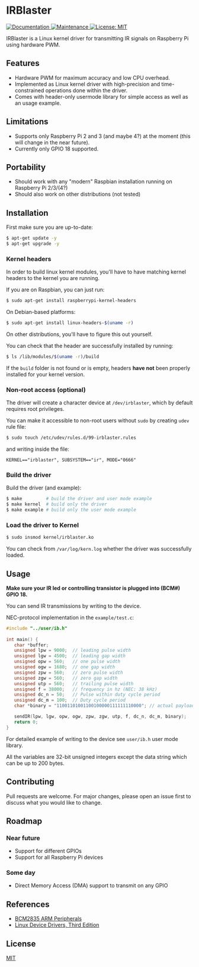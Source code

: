# IRBlaster

<p>
  <a href="https://github.com/frinyvonnick/gitmoji-changelog#readme">
    <img alt="Documentation" src="https://img.shields.io/badge/documentation-yes-brightgreen.svg" target="_blank" />
  </a>
  <a href="https://github.com/frinyvonnick/gitmoji-changelog/graphs/commit-activity">
    <img alt="Maintenance" src="https://img.shields.io/badge/Maintained%3F-yes-green.svg" target="_blank" />
  </a>
  <a href="https://github.com/frinyvonnick/gitmoji-changelog/blob/master/LICENSE">
    <img alt="License: MIT" src="https://img.shields.io/badge/License-MIT-yellow.svg" target="_blank" />
  </a>
</p>

IRBlaster is a Linux kernel driver for transmitting IR signals on Raspberry Pi using hardware PWM.

## Features
- Hardware PWM for maximum accuracy and low CPU overhead.
- Implemented as Linux kernel driver with high-precision and time-constrained operations done within the driver.
- Comes with header-only usermode library for simple access as well as an usage example.

## Limitations
- Supports only Raspberry Pi 2 and 3 (and maybe 4?) at the moment (this will change in the near future).
- Currently only GPIO 18 supported.

## Portability
- Should work with any "modern" Raspbian installation running on Raspberry Pi 2/3/(4?)
- Should also work on other distributions (not tested)

## Installation
First make sure you are up-to-date:
```bash
$ apt-get update -y
$ apt-get upgrade -y
```
### Kernel headers

In order to build linux kernel modules, you'll have to have matching kernel headers to the kernel you are running.

If you are on Raspbian, you can just run:

```bash
$ sudo apt-get install raspberrypi-kernel-headers
```
On Debian-based platforms:
```bash
$ sudo apt-get install linux-headers-$(uname -r)
```
On other distributions, you'll have to figure this out yourself.

You can check that the header are successfully installed by running:
```bash
$ ls /lib/modules/$(uname -r)/build
```
If the `build` folder is not found or is empty, headers **have not** been properly installed for your kernel version.

### Non-root access (optional)
The driver will create a character device at `/dev/irblaster`, which by default requires root privileges.

You can make it accessible to non-root users without `sudo` by creating `udev` rule file:
```bash
$ sudo touch /etc/udev/rules.d/99-irblaster.rules
```
and writing inside the file:
```
KERNEL=="irblaster", SUBSYSTEM=="ir", MODE="0666"
```

### Build the driver
Build the driver (and example):
```bash
$ make         # build the driver and user mode example
$ make kernel  # build only the driver
$ make example # build only the user mode example
```

### Load the driver to Kernel
```bash
$ sudo insmod kernel/irblaster.ko
```
You can check from `/var/log/kern.log` whether the driver was successfully loaded.

## Usage
**Make sure your IR led or controlling transistor is plugged into (BCM#) GPIO 18.**

You can send IR transmissions by writing to the device.

NEC-protocol implementation in the `example/test.c`:

```C
#include "../user/ib.h"
 
int main() {
   char *buffer;
   unsigned lpw = 9000;  // leading pulse width
   unsigned lgw = 4500;  // leading gap width
   unsigned opw = 560;   // one pulse width
   unsigned ogw = 1680;  // one gap width 
   unsigned zpw = 560;   // zero pulse width
   unsigned zgw = 560;   // zero gap width
   unsigned utp = 560;   // trailing pulse width
   unsigned f = 38000;   // frequency in hz (NEC: 38 kHz)
   unsigned dc_n = 50;   // Pulse within duty cycle period
   unsigned dc_m = 100;  // Duty cycle period
   char *binary = "11001101001100100000111111110000"; // actual payload to be transmitted

   sendIR(lpw, lgw, opw, ogw, zpw, zgw, utp, f, dc_n, dc_m, binary);
   return 0;
}
```

For detailed example of writing to the device see `user/ib.h` user mode library.

All the variables are 32-bit unsigned integers except the data string which can be up to 200 bytes. 

## Contributing
Pull requests are welcome. For major changes, please open an issue first to discuss what you would like to change.

## Roadmap
### Near future
- Support for different GPIOs
- Support for all Raspberry Pi devices
### Some day
- Direct Memory Access (DMA) support to transmit on any GPIO

## References
- [BCM2835 ARM Peripherals](https://www.raspberrypi.org/app/uploads/2012/02/BCM2835-ARM-Peripherals.pdf)
- [Linux Device Drivers, Third Edition](https://lwn.net/Kernel/LDD3/)
## License
[MIT](https://choosealicense.com/licenses/mit/)
